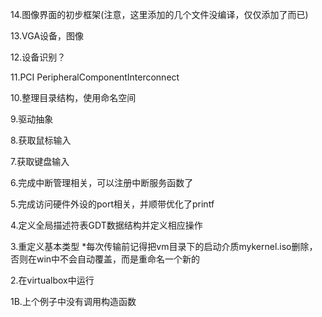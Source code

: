
14.图像界面的初步框架(注意，这里添加的几个文件没编译，仅仅添加了而已)

13.VGA设备，图像

12.设备识别？

11.PCI PeripheralComponentInterconnect

10.整理目录结构，使用命名空间

9.驱动抽象

8.获取鼠标输入

7.获取键盘输入

6.完成中断管理相关，可以注册中断服务函数了

5.完成访问硬件外设的port相关，并顺带优化了printf

4.定义全局描述符表GDT数据结构并定义相应操作

3.重定义基本类型
*每次传输前记得把vm目录下的启动介质mykernel.iso删除，否则在win中不会自动覆盖，而是重命名一个新的

2.在virtualbox中运行

1B.上个例子中没有调用构造函数
